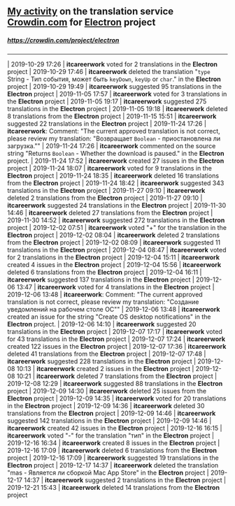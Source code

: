 ## [My activity](https://crowdin.com/profile/itcareerwork/activity "My profile") on the translation service [Crowdin.com](https://crowdin.com "crowdin.com") for [Electron](https://crowdin.com/project/electron "Electron Crowdin") project
##### <https://crowdin.com/project/electron>
***
| 2019-10-29 17:26 | **itcareerwork** voted for 2 translations in the **Electron** project
| 2019-10-29 17:46 | **itcareerwork** deleted the translation "<code>type</code> String - Тип события, может быть <code>keyDown</code>, <code>keyUp</code> or <code>char</code>." in the **Electron** project
| 2019-10-29 19:49 | **itcareerwork** suggested 95 translations in the **Electron** project
| 2019-11-05 17:57 | **itcareerwork** voted for 3 translations in the **Electron** project
| 2019-11-05 19:17 | **itcareerwork** suggested 275 translations in the **Electron** project
| 2019-11-05 19:18 | **itcareerwork** deleted 8 translations from the **Electron** project
| 2019-11-15 15:51 | **itcareerwork** suggested 22 translations in the **Electron** project
| 2019-11-24 17:26 | **itcareerwork**: Comment: "The current approved translation is not correct, please review my translation: "Возвращает <code>Boolean</code> - приостановлена ли загрузка.""
| 2019-11-24 17:26 | **itcareerwork** commented on the source string "Returns <code>Boolean</code> - Whether the download is paused." in the **Electron** project.
| 2019-11-24 17:52 | **itcareerwork** created 27 issues in the **Electron** project
| 2019-11-24 18:07 | **itcareerwork** voted for 9 translations in the **Electron** project
| 2019-11-24 18:35 | **itcareerwork** deleted 16 translations from the **Electron** project
| 2019-11-24 18:42 | **itcareerwork** suggested 343 translations in the **Electron** project
| 2019-11-27 09:10 | **itcareerwork** deleted 2 translations from the **Electron** project
| 2019-11-27 09:10 | **itcareerwork** suggested 24 translations in the **Electron** project
| 2019-11-30 14:46 | **itcareerwork** deleted 27 translations from the **Electron** project
| 2019-11-30 14:52 | **itcareerwork** suggested 272 translations in the **Electron** project
| 2019-12-02 07:51 | **itcareerwork** voted "+" for the translation in the **Electron** project
| 2019-12-02 08:04 | **itcareerwork** deleted 2 translations from the **Electron** project
| 2019-12-02 08:09 | **itcareerwork** suggested 11 translations in the **Electron** project
| 2019-12-04 08:47 | **itcareerwork** voted for 2 translations in the **Electron** project
| 2019-12-04 15:11 | **itcareerwork** created 4 issues in the **Electron** project
| 2019-12-04 15:56 | **itcareerwork** deleted 6 translations from the **Electron** project
| 2019-12-04 16:11 | **itcareerwork** suggested 137 translations in the **Electron** project
| 2019-12-06 13:47 | **itcareerwork** voted for 4 translations in the **Electron** project
| 2019-12-06 13:48 | **itcareerwork**: Comment: "The current approved translation is not correct, please review my translation: "Создание уведомлений на рабочем столе ОС""
| 2019-12-06 13:48 | **itcareerwork** created an issue for the string "Create OS desktop notifications" in the **Electron** project.
| 2019-12-06 14:10 | **itcareerwork** suggested 20 translations in the **Electron** project
| 2019-12-07 17:17 | **itcareerwork** voted for 43 translations in the **Electron** project
| 2019-12-07 17:24 | **itcareerwork** created 122 issues in the **Electron** project
| 2019-12-07 17:36 | **itcareerwork** deleted 41 translations from the **Electron** project
| 2019-12-07 17:48 | **itcareerwork** suggested 228 translations in the **Electron** project
| 2019-12-08 10:13 | **itcareerwork** created 2 issues in the **Electron** project
| 2019-12-08 10:21 | **itcareerwork** deleted 7 translations from the **Electron** project
| 2019-12-08 12:29 | **itcareerwork** suggested 88 translations in the **Electron** project
| 2019-12-09 14:30 | **itcareerwork** deleted 25 issues from the **Electron** project
| 2019-12-09 14:35 | **itcareerwork** voted for 20 translations in the **Electron** project
| 2019-12-09 14:36 | **itcareerwork** deleted 30 translations from the **Electron** project
| 2019-12-09 14:46 | **itcareerwork** suggested 142 translations in the **Electron** project
| 2019-12-09 14:46 | **itcareerwork** created 42 issues in the **Electron** project
| 2019-12-16 16:15 | **itcareerwork** voted "-" for the translation "тип" in the **Electron** project
| 2019-12-16 16:34 | **itcareerwork** created 8 issues in the **Electron** project
| 2019-12-16 17:09 | **itcareerwork** deleted 6 translations from the **Electron** project
| 2019-12-16 17:09 | **itcareerwork** suggested 19 translations in the **Electron** project
| 2019-12-17 14:37 | **itcareerwork** deleted the translation "mas - Является ли сборкой Mac App Store" in the **Electron** project
| 2019-12-17 14:37 | **itcareerwork** suggested 2 translations in the **Electron** project
| 2019-12-21 15:43 | **itcareerwork** deleted 14 translations from the **Electron** project
